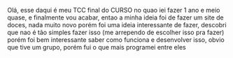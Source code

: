 Olá, esse daqui é meu TCC final do CURSO no quao iei fazer 1 ano e meio quase, e finalmente vou acabar, entao a minha ideia foi de fazer um site de doces, nada muito novo
porém foi uma ideia interessante de fazer, descobri que nao é tão simples fazer isso (me arrependo de escolher isso pra fazer) porém foi bem interessante saber como funciona
e desenvolver isso, obvio que tive um grupo, porém fui o que mais programei entre eles
